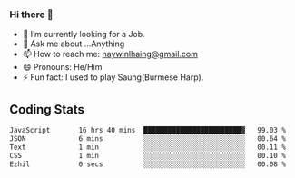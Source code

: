 ### Hi there 👋

- 🔭 I’m currently looking for a Job.
- 💬 Ask me about ...Anything
- 📫 How to reach me: naywinlhaing@gmail.com
- 😄 Pronouns: He/Him
- ⚡ Fun fact: I used to play Saung(Burmese Harp).


## Coding Stats
<!--START_SECTION:waka-->

```txt
JavaScript       16 hrs 40 mins  ████████████████████████▓   99.03 %
JSON             6 mins          ░░░░░░░░░░░░░░░░░░░░░░░░░   00.64 %
Text             1 min           ░░░░░░░░░░░░░░░░░░░░░░░░░   00.11 %
CSS              1 min           ░░░░░░░░░░░░░░░░░░░░░░░░░   00.10 %
Ezhil            0 secs          ░░░░░░░░░░░░░░░░░░░░░░░░░   00.08 %
```

<!--END_SECTION:waka-->
